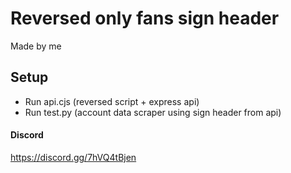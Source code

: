 # Reversed only fans sign header

Made by me

## Setup

- Run api.cjs (reversed script + express api)
- Run test.py (account data scraper using sign header from api)

#### Discord
https://discord.gg/7hVQ4tBjen
